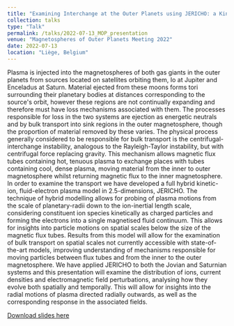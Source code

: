 ```yaml
---
title: "Examining Interchange at the Outer Planets using JERICHO: a Kinetic-Ion, Fluid-Electron Hybrid Plasma Model"
collection: talks
type: "Talk"
permalink: /talks/2022-07-13_MOP_presentation
venue: "Magnetospheres of Outer Planets Meeting 2022"
date: 2022-07-13
location: "Liège, Belgium"
---
```


 Plasma is injected into the magnetospheres of both gas giants in the outer planets from sources located on satellites orbiting them, Io at Jupiter and Enceladus at Saturn. Material ejected from these moons forms tori surrounding their planetary bodies at distances corresponding to the source's orbit, however these regions are not continually expanding and therefore must have loss mechanisms associated with them. The processes responsible for loss in the two systems are ejection as energetic neutrals and by bulk transport into sink regions in the outer magnetosphere, though the proportion of material removed by these varies. The physical process generally considered to be responsible for bulk transport is the centrifugal-interchange instability, analogous to the Rayleigh-Taylor instability, but with centrifugal force replacing gravity. This mechanism allows magnetic flux tubes containing hot, tenuous plasma to exchange places with tubes containing cool, dense plasma, moving material from the inner to outer magnetosphere whilst returning magnetic flux to the inner magnetosphere. In order to examine the transport we have developed a full hybrid kinetic-ion, fluid-electron plasma model in 2.5-dimensions, JERICHO. The technique of hybrid modelling allows for probing of plasma motions from the scale of planetary-radii down to the ion-inertial length scale, considering constituent ion species kinetically as charged particles and forming the electrons into a single magnetised fluid continuum. This allows for insights into particle motions on spatial scales below the size of the magnetic flux tubes. Results from this model will allow for the examination of bulk transport on spatial scales not currently accessible with state-of-the-art models, improving understanding of mechanisms responsible for moving particles between flux tubes and from the inner to the outer magnetosphere. We have applied JERICHO to both the Jovian and Saturnian systems and this presentation will examine the distribution of ions, current densities and electromagnetic field perturbations, analysing how they evolve both spatially and temporally. This will allow for insights into the radial motions of plasma directed radially outwards, as well as the corresponding response in the associated fields.

[Download slides here](/files/Wiggs_MOP22_Interchange_Instability_with_JERICHO.pdf)
